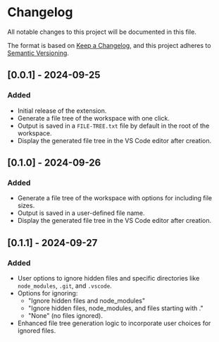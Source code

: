 # Changelog

All notable changes to this project will be documented in this file.

The format is based on [Keep a Changelog](https://keepachangelog.com/en/1.0.0/), and this project adheres to [Semantic Versioning](https://semver.org/spec/v2.0.0.html).

## [0.0.1] - 2024-09-25

### Added

- Initial release of the extension.
- Generate a file tree of the workspace with one click.
- Output is saved in a `FILE-TREE.txt` file by default in the root of the workspace.
- Display the generated file tree in the VS Code editor after creation.

## [0.1.0] - 2024-09-26

### Added

- Generate a file tree of the workspace with options for including file sizes.
- Output is saved in a user-defined file name.
- Display the generated file tree in the VS Code editor after creation.

## [0.1.1] - 2024-09-27

### Added

- User options to ignore hidden files and specific directories like `node_modules`, `.git`, and `.vscode`.
- Options for ignoring:
  - "Ignore hidden files and node_modules"
  - "Ignore hidden files, node_modules, and files starting with ."
  - "None" (no files ignored).
- Enhanced file tree generation logic to incorporate user choices for ignored files.

